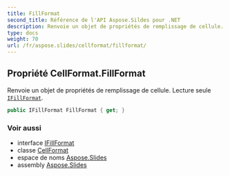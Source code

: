 ```yaml
---
title: FillFormat
second_title: Référence de l'API Aspose.Sildes pour .NET
description: Renvoie un objet de propriétés de remplissage de cellule. Lecture seule IFillFormataspose.slides/ifillformat.
type: docs
weight: 70
url: /fr/aspose.slides/cellformat/fillformat/
---
```


## Propriété CellFormat.FillFormat

Renvoie un objet de propriétés de remplissage de cellule. Lecture seule [`IFillFormat`](../../ifillformat).

```csharp
public IFillFormat FillFormat { get; }
```

### Voir aussi

* interface [IFillFormat](../../ifillformat)
* classe [CellFormat](../../cellformat)
* espace de noms [Aspose.Slides](../../cellformat)
* assembly [Aspose.Slides](../../../)

<!-- NE PAS ÉDITER : généré par xmldocmd pour Aspose.Slides.dll -->